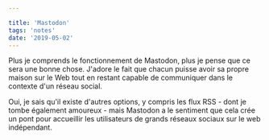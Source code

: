```yaml
---

title: 'Mastodon'
tags: 'notes'
date: '2019-05-02'
---
```


Plus je comprends le fonctionnement de Mastodon, plus je pense que ce sera une bonne chose. J'adore le fait que chacun puisse avoir sa propre maison sur le Web tout en restant capable de communiquer dans le contexte d'un réseau social.

Oui, je sais qu'il existe d'autres options, y compris les flux RSS - dont je tombe également amoureux - mais Mastodon a le sentiment que cela crée un pont pour accueillir les utilisateurs de grands réseaux sociaux sur le web indépendant.
